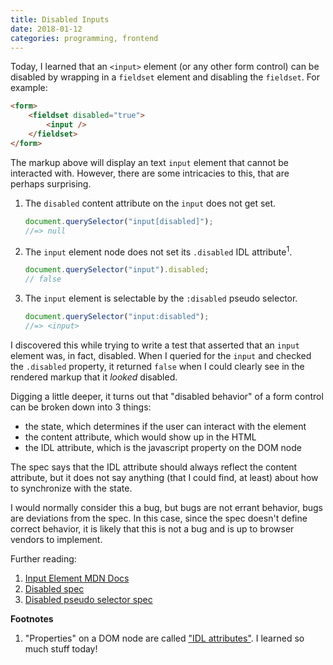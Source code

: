```yaml
---
title: Disabled Inputs
date: 2018-01-12
categories: programming, frontend
---
```


Today, I learned that an `<input>` element (or any other form control) can be disabled
by wrapping in a `fieldset` element and disabling the `fieldset`. For example:

```html
<form>
    <fieldset disabled="true">
        <input />
    </fieldset>
</form>
```

The markup above will display an text `input` element that cannot be interacted with.
However, there are some intricacies to this, that are perhaps surprising.

1. The `disabled` content attribute on the `input` does not get set.

    ```js
    document.querySelector("input[disabled]");
    //=> null
    ```

1. The `input` element node does not set its `.disabled` IDL attribute<sup>1</sup>.

    ```js
    document.querySelector("input").disabled;
    // false
    ```

1. The `input` element is selectable by the `:disabled` pseudo selector.

    ```js
    document.querySelector("input:disabled");
    //=> <input>
    ```

I discovered this while trying to write a test that asserted that an `input` element was,
in fact, disabled. When I queried for the `input` and checked the `.disabled` property,
it returned `false` when I could clearly see in the rendered markup that it _looked_ disabled.

Digging a little deeper, it turns out that "disabled behavior" of a form control can be broken down
into 3 things:

-   the state, which determines if the user can interact with the element
-   the content attribute, which would show up in the HTML
-   the IDL attribute, which is the javascript property on the DOM node

The spec says that the IDL attribute should always reflect the content attribute, but it
does not say anything (that I could find, at least) about how to synchronize with the state.

I would normally consider this a bug, but bugs are not errant behavior, bugs are deviations from
the spec. In this case, since the spec doesn't define correct behavior, it is likely that this
is not a bug and is up to browser vendors to implement.

Further reading:

1. [Input Element MDN Docs](https://developer.mozilla.org/en-US/docs/Web/HTML/Element/input)
1. [Disabled spec](https://html.spec.whatwg.org/multipage/form-control-infrastructure.html#concept-fe-disabled)
1. [Disabled pseudo selector spec](https://drafts.csswg.org/selectors-4/#disabled-pseudo)

**Footnotes**

1. "Properties" on a DOM node are called ["IDL attributes"][1]. I learned so much stuff today!

[1]: https://developer.mozilla.org/en-US/docs/Web/HTML/Attributes#Content_versus_IDL_attributes
